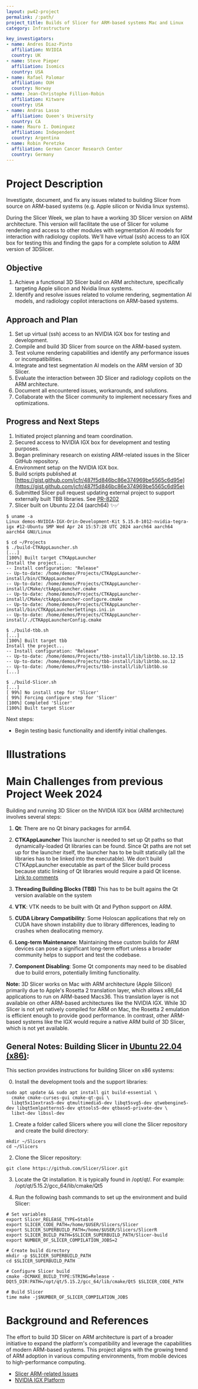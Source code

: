 ```yaml
---
layout: pw42-project
permalink: /:path/
project_title: Builds of Slicer for ARM-based systems Mac and Linux
category: Infrastructure

key_investigators:
- name: Andres Diaz-Pinto
  affiliation: NVIDIA
  country: UK
- name: Steve Pieper
  affiliation: Isomics
  country: USA
- name: Rafael Palomar
  affiliation: OUH
  country: Norway
- name: Jean-Christophe Fillion-Robin
  affiliation: Kitware
  country: USA
- name: Andras Lasso
  affiliation: Queen's University
  country: CA
- name: Mauro I. Dominguez
  affiliation: Independent
  country: Argentina
- name: Robin Peretzke
  affiliation: German Cancer Research Center
  country: Germany
---
```


# Project Description

Investigate, document, and fix any issues related to building Slicer from source on ARM-based systems (e.g. Apple silicon or Nvidia linux systems).

During the Slicer Week, we plan to have a working 3D Slicer version on ARM architecture. This version will facilitate the use of Slicer for volume rendering and access to other modules with segmentation AI models for interaction with radiology copilots. We'll have virtual (ssh) access to an IGX box for testing this and finding the gaps for a complete solution to ARM version of 3DSlicer.

## Objective

1. Achieve a functional 3D Slicer build on ARM architecture, specifically targeting Apple silicon and Nvidia linux systems.
2. Identify and resolve issues related to volume rendering, segmentation AI models, and radiology copilot interactions on ARM-based systems.

## Approach and Plan

1. Set up virtual (ssh) access to an NVIDIA IGX box for testing and development.
2. Compile and build 3D Slicer from source on the ARM-based system.
3. Test volume rendering capabilities and identify any performance issues or incompatibilities.
4. Integrate and test segmentation AI models on the ARM version of 3D Slicer.
5. Evaluate the interaction between 3D Slicer and radiology copilots on the ARM architecture.
6. Document all encountered issues, workarounds, and solutions.
7. Collaborate with the Slicer community to implement necessary fixes and optimizations.

## Progress and Next Steps

1. Initiated project planning and team coordination.
2. Secured access to NVIDIA IGX box for development and testing purposes.
3. Began preliminary research on existing ARM-related issues in the Slicer GitHub repository.
4. Environment setup on the NVIDIA IGX box.
5. Build scripts published at [https://gist.github.com/jcfr/487f5d846bc86e374969be5565c6d95e](https://gist.github.com/jcfr/487f5d846bc86e374969be5565c6d95e)
6. Submitted Slicer pull request updating external project to support externally built TBB libraries. See [PR-8202](https://github.com/Slicer/Slicer/pull/8202)
7. Slicer built on Ubuntu 22.04 (aarch64) ✨✅

```
$ uname -a
Linux demos-NVIDIA-IGX-Orin-Development-Kit 5.15.0-1012-nvidia-tegra-igx #12-Ubuntu SMP Wed Apr 24 15:57:28 UTC 2024 aarch64 aarch64 aarch64 GNU/Linux
```

```
$ cd ~/Projects
$ ./build-CTKAppLauncher.sh
[...]
[100%] Built target CTKAppLauncher
Install the project...
-- Install configuration: "Release"
-- Up-to-date: /home/demos/Projects/CTKAppLauncher-install/bin/CTKAppLauncher
-- Up-to-date: /home/demos/Projects/CTKAppLauncher-install/CMake/ctkAppLauncher.cmake
-- Up-to-date: /home/demos/Projects/CTKAppLauncher-install/CMake/ctkAppLauncher-configure.cmake
-- Up-to-date: /home/demos/Projects/CTKAppLauncher-install/bin/CTKAppLauncherSettings.ini.in
-- Up-to-date: /home/demos/Projects/CTKAppLauncher-install/./CTKAppLauncherConfig.cmake

$ ./build-tbb.sh
[...]
[100%] Built target tbb
Install the project...
-- Install configuration: "Release"
-- Up-to-date: /home/demos/Projects/tbb-install/lib/libtbb.so.12.15
-- Up-to-date: /home/demos/Projects/tbb-install/lib/libtbb.so.12
-- Up-to-date: /home/demos/Projects/tbb-install/lib/libtbb.so
[...]

$ ./build-Slicer.sh
[...]
[ 99%] No install step for 'Slicer'
[ 99%] Forcing configure step for 'Slicer'
[100%] Completed 'Slicer'
[100%] Built target Slicer
```

Next steps:
- Begin testing basic functionality and identify initial challenges.

# Illustrations

<!-- Add pictures and links to videos that demonstrate what has been accomplished. -->

# Main Challenges from previous Project Week 2024

Building and running 3D Slicer on the NVIDIA IGX box (ARM architecture) involves several steps:

1. **Qt**: There are no Qt binary packages for arm64. 

2. **CTKAppLauncher** This launcher is needed to set up Qt paths so that dynamically-loaded Qt libraries can be found. Since Qt paths are not set up for the launcher itself, the launcher has to be built statically (all the libraries has to be linked into the executable). We don’t build CTKAppLauncher executable as part of the Slicer build process because static linking of Qt libraries would require a paid Qt license. [Link to comments](https://discourse.slicer.org/t/how-to-modify-ctkapplauncherlib/32972/3)

3. **Threading Building Blocks (TBB)** This has to be built agains the Qt version available on the system

4. **VTK**: VTK needs to be built with Qt and Python support on ARM.

5. **CUDA Library Compatibility**: Some Holoscan applications that rely on CUDA have shown instability due to library differences, leading to crashes when deallocating memory.

6. **Long-term Maintenance**: Maintaining these custom builds for ARM devices can pose a significant long-term effort unless a broader community helps to support and test the codebase.

7. **Component Disabling**: Some Qt components may need to be disabled due to build errors, potentially limiting functionality.

**Note:** 3D Slicer works on Mac with ARM architecture (Apple Silicon) primarily due to Apple's Rosetta 2 translation layer, which allows x86_64 applications to run on ARM-based Macs36. This translation layer is not available on other ARM-based architectures like the NVIDIA IGX. While 3D Slicer is not yet natively compiled for ARM on Mac, the Rosetta 2 emulation is efficient enough to provide good performance. In contrast, other ARM-based systems like the IGX would require a native ARM build of 3D Slicer, which is not yet available.


## General Notes: Building Slicer in [Ubuntu 22.04 (x86)](https://slicer.readthedocs.io/en/latest/developer_guide/build_instructions/linux.html#ubuntu-22-04-jammy-jellyfish):

This section provides instructions for building Slicer on x86 systems:

0. Install the development tools and the support libraries:

```console
sudo apt update && sudo apt install git build-essential \
  cmake cmake-curses-gui cmake-qt-gui \
  libqt5x11extras5-dev qtmultimedia5-dev libqt5svg5-dev qtwebengine5-dev libqt5xmlpatterns5-dev qttools5-dev qtbase5-private-dev \
  libxt-dev libssl-dev
```

1. Create a folder called Slicers where you will clone the Slicer repository and create the build directory:

```console
mkdir ~/Slicers
cd ~/Slicers
```

2. Clone the Slicer repository:

```console
git clone https://github.com/Slicer/Slicer.git
```
3. Locate the Qt installation. It is typically found in /opt/qt/. For example: /opt/qt/5.15.2/gcc_64/lib/cmake/Qt5

4. Run the following bash commands to set up the environment and build Slicer:

```console
# Set variables
export Slicer_RELEASE_TYPE=Stable
export SLICER_CODE_PATH=/home/$USER/Slicers/Slicer
export SLICER_SUPERBUILD_PATH=/home/$USER/Slicers/SlicerR
export SLICER_BUILD_PATH=$SLICER_SUPERBUILD_PATH/Slicer-build
export NUMBER_OF_SLICER_COMPILATION_JOBS=2

# Create build directory
mkdir -p $SLICER_SUPERBUILD_PATH
cd $SLICER_SUPERBUILD_PATH

# Configure Slicer build
cmake -DCMAKE_BUILD_TYPE:STRING=Release -DQt5_DIR:PATH=/opt/qt/5.15.2/gcc_64/lib/cmake/Qt5 $SLICER_CODE_PATH

# Build Slicer
time make -j$NUMBER_OF_SLICER_COMPILATION_JOBS
```


# Background and References

The effort to build 3D Slicer on ARM architecture is part of a broader initiative to expand the platform's compatibility and leverage the capabilities of modern ARM-based systems. This project aligns with the growing trend of ARM adoption in various computing environments, from mobile devices to high-performance computing.

<!-- If you developed any software, include link to the source code repository. If possible, also add links to sample data, and to any relevant publications. -->

- [Slicer ARM-related Issues](https://github.com/Slicer/Slicer/issues?q=is%3Aissue+is%3Aopen+arm)
- [NVIDIA IGX Platform](https://www.nvidia.com/en-gb/edge-computing/products/igx/)
